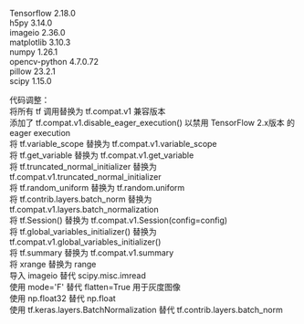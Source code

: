 Tensorflow   2.18.0  
h5py			   3.14.0  
imageio			 2.36.0  
matplotlib   		3.10.3    
numpy  	   		1.26.1  
opencv-python		4.7.0.72  
pillow			 23.2.1  
scipy		     1.15.0  

代码调整：  
将所有 tf 调用替换为 tf.compat.v1 兼容版本  
添加了 tf.compat.v1.disable_eager_execution() 以禁用 TensorFlow 2.x版本 的 eager execution  
将 tf.variable_scope 替换为 tf.compat.v1.variable_scope  
将 tf.get_variable 替换为 tf.compat.v1.get_variable  
将 tf.truncated_normal_initializer 替换为 tf.compat.v1.truncated_normal_initializer  
将 tf.random_uniform 替换为 tf.random.uniform  
将 tf.contrib.layers.batch_norm 替换为 tf.compat.v1.layers.batch_normalization  
将 tf.Session() 替换为 tf.compat.v1.Session(config=config)  
将 tf.global_variables_initializer() 替换为 tf.compat.v1.global_variables_initializer()  
将 tf.summary 替换为 tf.compat.v1.summary  
将 xrange 替换为 range   
导入 imageio 替代 scipy.misc.imread   
使用 mode='F' 替代 flatten=True 用于灰度图像  
使用 np.float32 替代 np.float  
使用 tf.keras.layers.BatchNormalization 替代 tf.contrib.layers.batch_norm  
